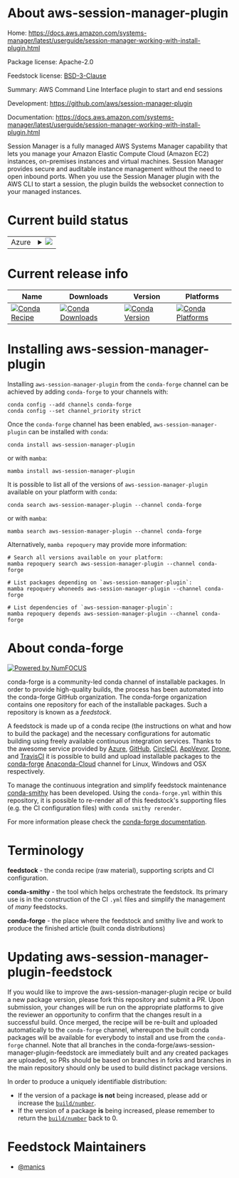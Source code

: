 About aws-session-manager-plugin
================================

Home: https://docs.aws.amazon.com/systems-manager/latest/userguide/session-manager-working-with-install-plugin.html

Package license: Apache-2.0

Feedstock license: [BSD-3-Clause](https://github.com/conda-forge/aws-session-manager-plugin-feedstock/blob/main/LICENSE.txt)

Summary: AWS Command Line Interface plugin to start and end sessions

Development: https://github.com/aws/session-manager-plugin

Documentation: https://docs.aws.amazon.com/systems-manager/latest/userguide/session-manager-working-with-install-plugin.html

Session Manager is a fully managed AWS Systems Manager capability that
lets you manage your Amazon Elastic Compute Cloud (Amazon EC2) instances,
on-premises instances and virtual machines. Session Manager provides
secure and auditable instance management without the need to open inbound
ports. When you use the Session Manager plugin with the AWS CLI to start a
session, the plugin builds the websocket connection to your managed
instances.


Current build status
====================


<table>
    
  <tr>
    <td>Azure</td>
    <td>
      <details>
        <summary>
          <a href="https://dev.azure.com/conda-forge/feedstock-builds/_build/latest?definitionId=15218&branchName=main">
            <img src="https://dev.azure.com/conda-forge/feedstock-builds/_apis/build/status/aws-session-manager-plugin-feedstock?branchName=main">
          </a>
        </summary>
        <table>
          <thead><tr><th>Variant</th><th>Status</th></tr></thead>
          <tbody><tr>
              <td>linux_64</td>
              <td>
                <a href="https://dev.azure.com/conda-forge/feedstock-builds/_build/latest?definitionId=15218&branchName=main">
                  <img src="https://dev.azure.com/conda-forge/feedstock-builds/_apis/build/status/aws-session-manager-plugin-feedstock?branchName=main&jobName=linux&configuration=linux_64_" alt="variant">
                </a>
              </td>
            </tr><tr>
              <td>osx_64</td>
              <td>
                <a href="https://dev.azure.com/conda-forge/feedstock-builds/_build/latest?definitionId=15218&branchName=main">
                  <img src="https://dev.azure.com/conda-forge/feedstock-builds/_apis/build/status/aws-session-manager-plugin-feedstock?branchName=main&jobName=osx&configuration=osx_64_" alt="variant">
                </a>
              </td>
            </tr>
          </tbody>
        </table>
      </details>
    </td>
  </tr>
</table>

Current release info
====================

| Name | Downloads | Version | Platforms |
| --- | --- | --- | --- |
| [![Conda Recipe](https://img.shields.io/badge/recipe-aws--session--manager--plugin-green.svg)](https://anaconda.org/conda-forge/aws-session-manager-plugin) | [![Conda Downloads](https://img.shields.io/conda/dn/conda-forge/aws-session-manager-plugin.svg)](https://anaconda.org/conda-forge/aws-session-manager-plugin) | [![Conda Version](https://img.shields.io/conda/vn/conda-forge/aws-session-manager-plugin.svg)](https://anaconda.org/conda-forge/aws-session-manager-plugin) | [![Conda Platforms](https://img.shields.io/conda/pn/conda-forge/aws-session-manager-plugin.svg)](https://anaconda.org/conda-forge/aws-session-manager-plugin) |

Installing aws-session-manager-plugin
=====================================

Installing `aws-session-manager-plugin` from the `conda-forge` channel can be achieved by adding `conda-forge` to your channels with:

```
conda config --add channels conda-forge
conda config --set channel_priority strict
```

Once the `conda-forge` channel has been enabled, `aws-session-manager-plugin` can be installed with `conda`:

```
conda install aws-session-manager-plugin
```

or with `mamba`:

```
mamba install aws-session-manager-plugin
```

It is possible to list all of the versions of `aws-session-manager-plugin` available on your platform with `conda`:

```
conda search aws-session-manager-plugin --channel conda-forge
```

or with `mamba`:

```
mamba search aws-session-manager-plugin --channel conda-forge
```

Alternatively, `mamba repoquery` may provide more information:

```
# Search all versions available on your platform:
mamba repoquery search aws-session-manager-plugin --channel conda-forge

# List packages depending on `aws-session-manager-plugin`:
mamba repoquery whoneeds aws-session-manager-plugin --channel conda-forge

# List dependencies of `aws-session-manager-plugin`:
mamba repoquery depends aws-session-manager-plugin --channel conda-forge
```


About conda-forge
=================

[![Powered by
NumFOCUS](https://img.shields.io/badge/powered%20by-NumFOCUS-orange.svg?style=flat&colorA=E1523D&colorB=007D8A)](https://numfocus.org)

conda-forge is a community-led conda channel of installable packages.
In order to provide high-quality builds, the process has been automated into the
conda-forge GitHub organization. The conda-forge organization contains one repository
for each of the installable packages. Such a repository is known as a *feedstock*.

A feedstock is made up of a conda recipe (the instructions on what and how to build
the package) and the necessary configurations for automatic building using freely
available continuous integration services. Thanks to the awesome service provided by
[Azure](https://azure.microsoft.com/en-us/services/devops/), [GitHub](https://github.com/),
[CircleCI](https://circleci.com/), [AppVeyor](https://www.appveyor.com/),
[Drone](https://cloud.drone.io/welcome), and [TravisCI](https://travis-ci.com/)
it is possible to build and upload installable packages to the
[conda-forge](https://anaconda.org/conda-forge) [Anaconda-Cloud](https://anaconda.org/)
channel for Linux, Windows and OSX respectively.

To manage the continuous integration and simplify feedstock maintenance
[conda-smithy](https://github.com/conda-forge/conda-smithy) has been developed.
Using the ``conda-forge.yml`` within this repository, it is possible to re-render all of
this feedstock's supporting files (e.g. the CI configuration files) with ``conda smithy rerender``.

For more information please check the [conda-forge documentation](https://conda-forge.org/docs/).

Terminology
===========

**feedstock** - the conda recipe (raw material), supporting scripts and CI configuration.

**conda-smithy** - the tool which helps orchestrate the feedstock.
                   Its primary use is in the construction of the CI ``.yml`` files
                   and simplify the management of *many* feedstocks.

**conda-forge** - the place where the feedstock and smithy live and work to
                  produce the finished article (built conda distributions)


Updating aws-session-manager-plugin-feedstock
=============================================

If you would like to improve the aws-session-manager-plugin recipe or build a new
package version, please fork this repository and submit a PR. Upon submission,
your changes will be run on the appropriate platforms to give the reviewer an
opportunity to confirm that the changes result in a successful build. Once
merged, the recipe will be re-built and uploaded automatically to the
`conda-forge` channel, whereupon the built conda packages will be available for
everybody to install and use from the `conda-forge` channel.
Note that all branches in the conda-forge/aws-session-manager-plugin-feedstock are
immediately built and any created packages are uploaded, so PRs should be based
on branches in forks and branches in the main repository should only be used to
build distinct package versions.

In order to produce a uniquely identifiable distribution:
 * If the version of a package **is not** being increased, please add or increase
   the [``build/number``](https://docs.conda.io/projects/conda-build/en/latest/resources/define-metadata.html#build-number-and-string).
 * If the version of a package **is** being increased, please remember to return
   the [``build/number``](https://docs.conda.io/projects/conda-build/en/latest/resources/define-metadata.html#build-number-and-string)
   back to 0.

Feedstock Maintainers
=====================

* [@manics](https://github.com/manics/)

